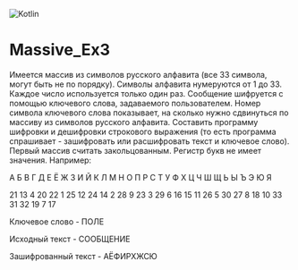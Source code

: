 ![Kotlin](https://img.shields.io/badge/Kotlin-9A00F5.svg?style=for-the-badge&logo=kotlin&logoColor=white)

# Massive_Ex3

Имеется массив из символов русского алфавита (все 33 символа, могут быть не по порядку). Символы алфавита нумеруются от 1 до 33. Каждое число используется только один раз.  Сообщение шифруется с помощью ключевого слова, задаваемого пользователем. Номер символа ключевого слова показывает, на сколько нужно сдвинуться по массиву из символов русского алфавита. Составить программу шифровки и дешифровки строкового выражения (то есть программа спрашивает - зашифровать или расшифровать текст и ключевое слово). Первый массив считать закольцованным. Регистр букв не имеет значения. Например:


А  Б  В  Г  Д  Е  Ё  Ж  З  И  Й  К  Л  М  Н  О  П  Р  С  Т  У  Ф  Х  Ц  Ч  Ш  Щ  Ь  Ы  Ъ  Э  Ю  Я

21  13  4  20  22  1  25  12  24  14  2  28  9  23  3  29  6  16  15  11  26  5  30  27  8  18  10  33  31  32  19  7  17



Ключевое слово - ПОЛЕ

Исходный текст - СООБЩЕНИЕ

Зашифрованный текст - АЁФИРХЖСЮ
